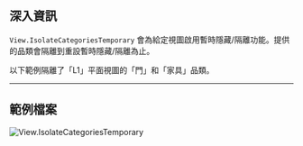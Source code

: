 ## 深入資訊
`View.IsolateCategoriesTemporary` 會為給定視圖啟用暫時隱藏/隔離功能。提供的品類會隔離到重設暫時隱藏/隔離為止。

以下範例隔離了「L1」平面視圖的「門」和「家具」品類。
___
## 範例檔案

![View.IsolateCategoriesTemporary](./Revit.Elements.Views.View.IsolateCategoriesTemporary_img.jpg)
